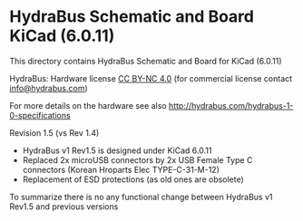 HydraBus Schematic and Board KiCad (6.0.11)
========

This directory contains HydraBus Schematic and Board for KiCad (6.0.11)

HydraBus: Hardware license [CC BY-NC 4.0](https://creativecommons.org/licenses/by-nc/4.0/) (for commercial license contact info@hydrabus.com)

For more details on the hardware see also http://hydrabus.com/hydrabus-1-0-specifications

Revision 1.5 (vs Rev 1.4)
- HydraBus v1 Rev1.5 is designed under KiCad 6.0.11
- Replaced 2x microUSB connectors by 2x USB Female Type C connectors (Korean Hroparts Elec TYPE-C-31-M-12)
- Replacement of ESD protections (as old ones are obsolete)

To summarize there is no any functional change between HydraBus v1 Rev1.5 and previous versions
